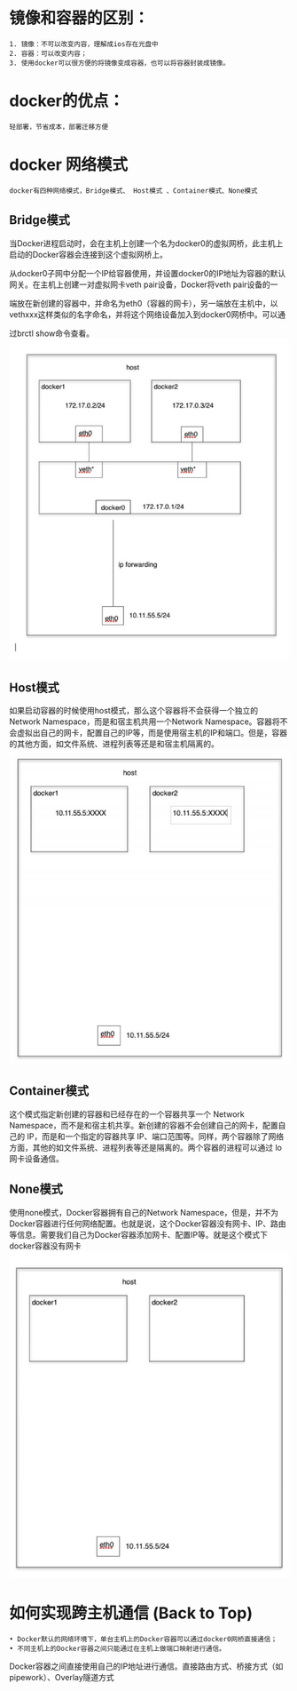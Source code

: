 # 镜像和容器的区别：
	1. 镜像：不可以改变内容，理解成ios存在光盘中
	2. 容器：可以改变内容；
	3. 使用docker可以很方便的将镜像变成容器，也可以将容器封装成镜像。
# docker的优点：
	轻部署，节省成本，部署迁移方便

# docker 网络模式 
	docker有四种网络模式，Bridge模式、 Host模式 、Container模式、None模式
## Bridge模式
当Docker进程启动时，会在主机上创建一个名为docker0的虚拟网桥，此主机上启动的Docker容器会连接到这个虚拟网桥上。  

从docker0子网中分配一个IP给容器使用，并设置docker0的IP地址为容器的默认网关。在主机上创建一对虚拟网卡veth pair设备，Docker将veth pair设备的一

端放在新创建的容器中，并命名为eth0（容器的网卡），另一端放在主机中，以vethxxx这样类似的名字命名，并将这个网络设备加入到docker0网桥中。可以通

过brctl show命令查看。
![image.png](pictures/offlfq4bp79.png)
## Host模式
如果启动容器的时候使用host模式，那么这个容器将不会获得一个独立的Network Namespace，而是和宿主机共用一个Network Namespace。容器将不会虚拟出自己的网卡，配置自己的IP等，而是使用宿主机的IP和端口。但是，容器的其他方面，如文件系统、进程列表等还是和宿主机隔离的。
![image.png](pictures/jiao8lhhajg.png)
## Container模式
这个模式指定新创建的容器和已经存在的一个容器共享一个 Network Namespace，而不是和宿主机共享。新创建的容器不会创建自己的网卡，配置自己的 IP，而是和一个指定的容器共享 IP、端口范围等。同样，两个容器除了网络方面，其他的如文件系统、进程列表等还是隔离的。两个容器的进程可以通过 lo 网卡设备通信。
## None模式
使用none模式，Docker容器拥有自己的Network Namespace，但是，并不为Docker容器进行任何网络配置。也就是说，这个Docker容器没有网卡、IP、路由等信息。需要我们自己为Docker容器添加网卡、配置IP等。就是这个模式下docker容器没有网卡
![image.png](pictures/wtizygfm0jo.png)
# 如何实现跨主机通信 (Back to Top)
	• Docker默认的网络环境下，单台主机上的Docker容器可以通过docker0网桥直接通信；
	• 不同主机上的Docker容器之间只能通过在主机上做端口映射进行通信。
Docker容器之间直接使用自己的IP地址进行通信。直接路由方式、桥接方式（如pipework）、Overlay隧道方式
